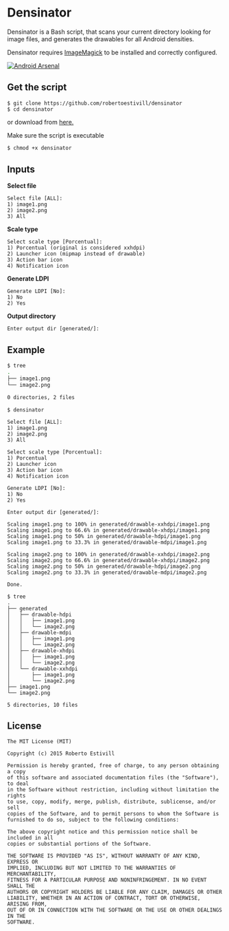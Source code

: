 # Densinator

Densinator is a Bash script, that scans your current directory looking for image files, and generates the drawables for all Android densities.


Densinator requires [ImageMagick](http://www.imagemagick.org/script/binary-releases.php) to be installed and correctly configured.

[![Android Arsenal](https://img.shields.io/badge/Android%20Arsenal-Densinator-green.svg?style=flat)](https://android-arsenal.com/details/1/2535)

## Get the script

```
$ git clone https://github.com/robertoestivill/densinator
$ cd densinator
```

or download from [here.](https://raw.githubusercontent.com/robertoestivill/densinator/master/densinator)


Make sure the script is executable

```bash
$ chmod +x densinator
```

## Inputs


**Select file**

```
Select file [ALL]:
1) image1.png
2) image2.png
3) All
```


**Scale type**

```
Select scale type [Porcentual]:
1) Porcentual (original is considered xxhdpi)
2) Launcher icon (mipmap instead of drawable)
3) Action bar icon
4) Notification icon
```


**Generate LDPI**

```
Generate LDPI [No]:
1) No
2) Yes
```


**Output directory**

```
Enter output dir [generated/]:
```

## Example

```bash
$ tree
.
├── image1.png
└── image2.png

0 directories, 2 files
```

```
$ densinator

Select file [ALL]:
1) image1.png
2) image2.png
3) All

Select scale type [Porcentual]:
1) Porcentual
2) Launcher icon
3) Action bar icon
4) Notification icon

Generate LDPI [No]:
1) No
2) Yes

Enter output dir [generated/]:

Scaling image1.png to 100% in generated/drawable-xxhdpi/image1.png
Scaling image1.png to 66.6% in generated/drawable-xhdpi/image1.png
Scaling image1.png to 50% in generated/drawable-hdpi/image1.png
Scaling image1.png to 33.3% in generated/drawable-mdpi/image1.png

Scaling image2.png to 100% in generated/drawable-xxhdpi/image2.png
Scaling image2.png to 66.6% in generated/drawable-xhdpi/image2.png
Scaling image2.png to 50% in generated/drawable-hdpi/image2.png
Scaling image2.png to 33.3% in generated/drawable-mdpi/image2.png

Done.
```
```
$ tree
.
├── generated
│   ├── drawable-hdpi
│   │   ├── image1.png
│   │   └── image2.png
│   ├── drawable-mdpi
│   │   ├── image1.png
│   │   └── image2.png
│   ├── drawable-xhdpi
│   │   ├── image1.png
│   │   └── image2.png
│   └── drawable-xxhdpi
│       ├── image1.png
│       └── image2.png
├── image1.png
└── image2.png

5 directories, 10 files
```

## License

```
The MIT License (MIT)

Copyright (c) 2015 Roberto Estivill

Permission is hereby granted, free of charge, to any person obtaining a copy
of this software and associated documentation files (the "Software"), to deal
in the Software without restriction, including without limitation the rights
to use, copy, modify, merge, publish, distribute, sublicense, and/or sell
copies of the Software, and to permit persons to whom the Software is
furnished to do so, subject to the following conditions:

The above copyright notice and this permission notice shall be included in all
copies or substantial portions of the Software.

THE SOFTWARE IS PROVIDED "AS IS", WITHOUT WARRANTY OF ANY KIND, EXPRESS OR
IMPLIED, INCLUDING BUT NOT LIMITED TO THE WARRANTIES OF MERCHANTABILITY,
FITNESS FOR A PARTICULAR PURPOSE AND NONINFRINGEMENT. IN NO EVENT SHALL THE
AUTHORS OR COPYRIGHT HOLDERS BE LIABLE FOR ANY CLAIM, DAMAGES OR OTHER
LIABILITY, WHETHER IN AN ACTION OF CONTRACT, TORT OR OTHERWISE, ARISING FROM,
OUT OF OR IN CONNECTION WITH THE SOFTWARE OR THE USE OR OTHER DEALINGS IN THE
SOFTWARE.
```
